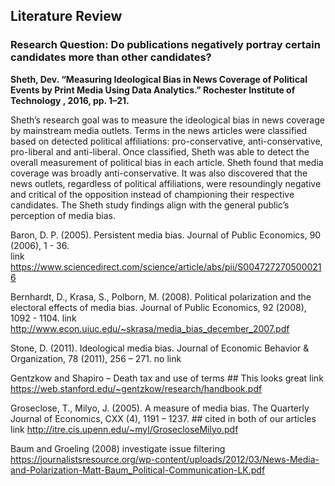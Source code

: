 ## Literature Review

### Research Question: Do publications negatively portray certain candidates more than other candidates?

**Sheth, Dev. “Measuring Ideological Bias in News Coverage of Political Events by Print Media Using Data Analytics.” Rochester Institute of Technology , 2016, pp. 1–21.**




Sheth’s research goal was to measure the ideological bias in news coverage by mainstream media outlets. Terms in the news articles were classified based on detected political affiliations: pro-conservative, anti-conservative, pro-liberal and anti-liberal. Once classified, Sheth was able to detect the overall measurement of political bias in each article. Sheth found that media coverage was broadly anti-conservative. It was also discovered that the news outlets, regardless of political affiliations, were resoundingly negative and critical of the opposition instead of championing their respective candidates. The Sheth study findings align with the general public’s perception of media bias. 




Baron, D. P. (2005). Persistent media bias. Journal of Public Economics, 90 (2006), 1 - 36.   
link https://www.sciencedirect.com/science/article/abs/pii/S0047272705000216




Bernhardt, D., Krasa, S., Polborn, M. (2008). Political polarization and the electoral effects of media bias. Journal of Public Economics, 92 (2008), 1092 - 1104.
link http://www.econ.uiuc.edu/~skrasa/media_bias_december_2007.pdf




Stone, D. (2011). Ideological media bias. Journal of Economic Behavior & Organization, 78 (2011), 256 – 271.
no link





Gentzkow and Shapiro – Death tax and use of terms      ## This looks great
link  https://web.stanford.edu/~gentzkow/research/handbook.pdf   



Groseclose, T., Milyo, J. (2005). A measure of media bias. The Quarterly Journal of Economics, CXX (4), 1191 – 1237. ## cited in both of our articles 
link http://itre.cis.upenn.edu/~myl/GrosecloseMilyo.pdf


Baum and Groeling (2008) investigate issue filtering 
https://journalistsresource.org/wp-content/uploads/2012/03/News-Media-and-Polarization-Matt-Baum_Political-Communication-LK.pdf